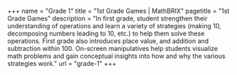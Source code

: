 +++
name = "Grade 1"
title = "1st Grade Games | MathBRIX"
pagetitle = "1st Grade Games"
description = "In first grade, student strengthen their understanding of operations and learn a variety of strategies (making 10, decomposing numbers leading to 10, etc.) to help them solve these operations. First grade also introduces place value, and addition and subtraction within 100. On-screen manipulatives help students visualize math problems and gain conceptual insights into how and why the various strategies work."
url = "grade-1"
+++